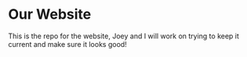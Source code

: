 # Our Website

This is the repo for the website, Joey and I will work on trying to keep it current and make sure it looks good!

